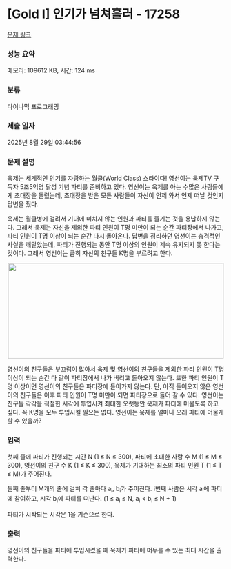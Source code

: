 # [Gold I] 인기가 넘쳐흘러 - 17258 

[문제 링크](https://www.acmicpc.net/problem/17258) 

### 성능 요약

메모리: 109612 KB, 시간: 124 ms

### 분류

다이나믹 프로그래밍

### 제출 일자

2025년 8월 29일 03:44:56

### 문제 설명

<p>욱제는 세계적인 인기를 자랑하는 월클(World Class) 스타이다! 영선이는 욱제TV 구독자 5조5억명 달성 기념 파티를 준비하고 있다. 영선이는 욱제를 아는 수많은 사람들에게 초대장을 돌렸는데, 초대장을 받은 모든 사람들이 자신이 언제 와서 언제 떠날 것인지 답변을 줬다.</p>

<p>욱제는 월클병에 걸려서 기대에 미치지 않는 인원과 파티를 즐기는 것을 용납하지 않는다. 그래서 욱제는 자신을 제외한 파티 인원이 T명 미만이 되는 순간 파티장에서 나가고, 파티 인원이 T명 이상이 되는 순간 다시 돌아온다. 답변을 정리하던 영선이는 충격적인 사실을 깨달았는데, 파티가 진행되는 동안 T명 이상의 인원이 계속 유지되지 못 한다는 것이다. 그래서 영선이는 급히 자신의 친구들 K명을 부르려고 한다.</p>

<p style="text-align: center;"><img alt="" src="https://upload.acmicpc.net/6b2ad055-25e9-4171-8b2c-3883a7243e53/-/preview/" style="width: 500px; height: 221px;"><br>
 </p>

<p>영선이의 친구들은 부끄럼이 많아서 <u>욱제 및 영선이의 친구들을 제외한</u> 파티 인원이 T명 이상이 되는 순간 다 같이 파티장에서 나가 버리고 돌아오지 않는다. 또한 파티 인원이 T명 이상이면 영선이의 친구들은 파티장에 들어가지 않는다. 단, 아직 들어오지 않은 영선이의 친구들은 이후 파티 인원이 T명 미만이 되면 파티장으로 들어 갈 수 있다. 영선이는 친구들 각각을 적절한 시각에 투입시켜 최대한 오랫동안 욱제가 파티에 머물도록 하고 싶다. 꼭 K명을 모두 투입시킬 필요는 없다. 영선이는 욱제를 얼마나 오래 파티에 머물게 할 수 있을까?</p>

### 입력 

 <p>첫째 줄에 파티가 진행되는 시간 N (1 ≤ N ≤ 300), 파티에 초대한 사람 수 M (1 ≤ M ≤ 300), 영선이의 친구 수 K (1 ≤ K ≤ 300), 욱제가 기대하는 최소의 파티 인원 T (1 ≤ T ≤ M)가 주어진다.</p>

<p>둘째 줄부터 M개의 줄에 걸쳐 각 줄마다 a<sub>i</sub>, b<sub>i</sub>가 주어진다. i번째 사람은 시각 a<sub>i</sub>에 파티에 참여하고, 시각 b<sub>i</sub>에 파티를 떠난다. (1 ≤ a<sub>i</sub> ≤ N, a<sub>i</sub> < b<sub>i</sub> ≤ N + 1)</p>

<p>파티가 시작되는 시각은 1을 기준으로 한다.</p>

### 출력 

 <p>영선이의 친구들을 파티에 투입시켰을 때 욱제가 파티에 머무를 수 있는 최대 시간을 출력한다.</p>

